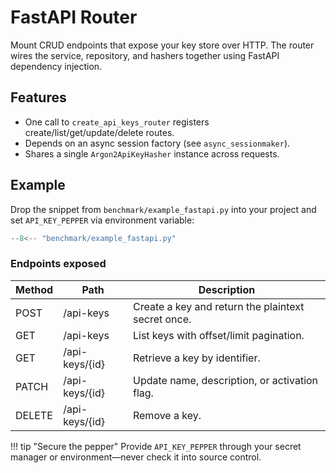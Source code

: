 # FastAPI Router

Mount CRUD endpoints that expose your key store over HTTP. The router wires the service, repository, and hashers together using FastAPI dependency injection.

## Features

- One call to `create_api_keys_router` registers create/list/get/update/delete routes.
- Depends on an async session factory (see `async_sessionmaker`).
- Shares a single `Argon2ApiKeyHasher` instance across requests.

## Example

Drop the snippet from `benchmark/example_fastapi.py` into your project and set `API_KEY_PEPPER` via environment variable:

```python
--8<-- "benchmark/example_fastapi.py"
```

### Endpoints exposed

| Method | Path | Description |
| --- | --- | --- |
| POST | /api-keys | Create a key and return the plaintext secret once. |
| GET | /api-keys | List keys with offset/limit pagination. |
| GET | /api-keys/{id} | Retrieve a key by identifier. |
| PATCH | /api-keys/{id} | Update name, description, or activation flag. |
| DELETE | /api-keys/{id} | Remove a key. |

!!! tip "Secure the pepper"
    Provide `API_KEY_PEPPER` through your secret manager or environment—never check it into source control.
